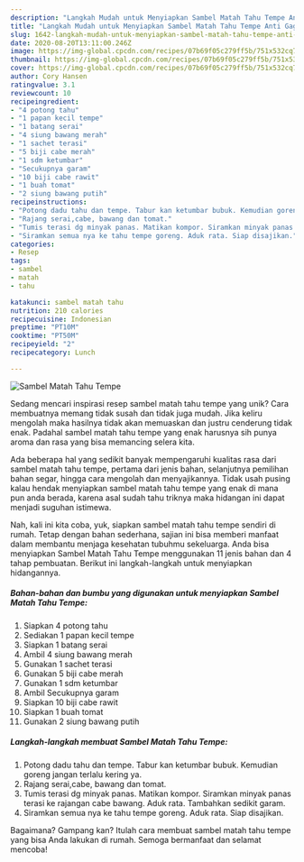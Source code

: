 ```yaml
---
description: "Langkah Mudah untuk Menyiapkan Sambel Matah Tahu Tempe Anti Gagal"
title: "Langkah Mudah untuk Menyiapkan Sambel Matah Tahu Tempe Anti Gagal"
slug: 1642-langkah-mudah-untuk-menyiapkan-sambel-matah-tahu-tempe-anti-gagal
date: 2020-08-20T13:11:00.246Z
image: https://img-global.cpcdn.com/recipes/07b69f05c279ff5b/751x532cq70/sambel-matah-tahu-tempe-foto-resep-utama.jpg
thumbnail: https://img-global.cpcdn.com/recipes/07b69f05c279ff5b/751x532cq70/sambel-matah-tahu-tempe-foto-resep-utama.jpg
cover: https://img-global.cpcdn.com/recipes/07b69f05c279ff5b/751x532cq70/sambel-matah-tahu-tempe-foto-resep-utama.jpg
author: Cory Hansen
ratingvalue: 3.1
reviewcount: 10
recipeingredient:
- "4 potong tahu"
- "1 papan kecil tempe"
- "1 batang serai"
- "4 siung bawang merah"
- "1 sachet terasi"
- "5 biji cabe merah"
- "1 sdm ketumbar"
- "Secukupnya garam"
- "10 biji cabe rawit"
- "1 buah tomat"
- "2 siung bawang putih"
recipeinstructions:
- "Potong dadu tahu dan tempe. Tabur kan ketumbar bubuk. Kemudian goreng jangan terlalu kering ya."
- "Rajang serai,cabe, bawang dan tomat."
- "Tumis terasi dg minyak panas. Matikan kompor. Siramkan minyak panas terasi ke rajangan cabe bawang. Aduk rata. Tambahkan sedikit garam."
- "Siramkan semua nya ke tahu tempe goreng. Aduk rata. Siap disajikan."
categories:
- Resep
tags:
- sambel
- matah
- tahu

katakunci: sambel matah tahu 
nutrition: 210 calories
recipecuisine: Indonesian
preptime: "PT10M"
cooktime: "PT50M"
recipeyield: "2"
recipecategory: Lunch

---
```



![Sambel Matah Tahu Tempe](https://img-global.cpcdn.com/recipes/07b69f05c279ff5b/751x532cq70/sambel-matah-tahu-tempe-foto-resep-utama.jpg)

Sedang mencari inspirasi resep sambel matah tahu tempe yang unik? Cara membuatnya memang tidak susah dan tidak juga mudah. Jika keliru mengolah maka hasilnya tidak akan memuaskan dan justru cenderung tidak enak. Padahal sambel matah tahu tempe yang enak harusnya sih punya aroma dan rasa yang bisa memancing selera kita.

Ada beberapa hal yang sedikit banyak mempengaruhi kualitas rasa dari sambel matah tahu tempe, pertama dari jenis bahan, selanjutnya pemilihan bahan segar, hingga cara mengolah dan menyajikannya. Tidak usah pusing kalau hendak menyiapkan sambel matah tahu tempe yang enak di mana pun anda berada, karena asal sudah tahu triknya maka hidangan ini dapat menjadi suguhan istimewa.




Nah, kali ini kita coba, yuk, siapkan sambel matah tahu tempe sendiri di rumah. Tetap dengan bahan sederhana, sajian ini bisa memberi manfaat dalam membantu menjaga kesehatan tubuhmu sekeluarga. Anda bisa menyiapkan Sambel Matah Tahu Tempe menggunakan 11 jenis bahan dan 4 tahap pembuatan. Berikut ini langkah-langkah untuk menyiapkan hidangannya.

<!--inarticleads1-->

##### Bahan-bahan dan bumbu yang digunakan untuk menyiapkan Sambel Matah Tahu Tempe:

1. Siapkan 4 potong tahu
1. Sediakan 1 papan kecil tempe
1. Siapkan 1 batang serai
1. Ambil 4 siung bawang merah
1. Gunakan 1 sachet terasi
1. Gunakan 5 biji cabe merah
1. Gunakan 1 sdm ketumbar
1. Ambil Secukupnya garam
1. Siapkan 10 biji cabe rawit
1. Siapkan 1 buah tomat
1. Gunakan 2 siung bawang putih




<!--inarticleads2-->

##### Langkah-langkah membuat Sambel Matah Tahu Tempe:

1. Potong dadu tahu dan tempe. Tabur kan ketumbar bubuk. Kemudian goreng jangan terlalu kering ya.
1. Rajang serai,cabe, bawang dan tomat.
1. Tumis terasi dg minyak panas. Matikan kompor. Siramkan minyak panas terasi ke rajangan cabe bawang. Aduk rata. Tambahkan sedikit garam.
1. Siramkan semua nya ke tahu tempe goreng. Aduk rata. Siap disajikan.




Bagaimana? Gampang kan? Itulah cara membuat sambel matah tahu tempe yang bisa Anda lakukan di rumah. Semoga bermanfaat dan selamat mencoba!
